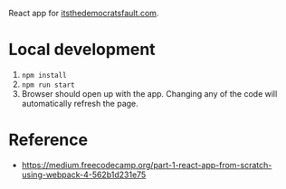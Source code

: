 React app for [itsthedemocratsfault.com](itsthedemocratsfault.com).

# Local development

1. `npm install`
2. `npm run start`
3. Browser should open up with the app. Changing any of the code will automatically refresh the page.

# Reference

* https://medium.freecodecamp.org/part-1-react-app-from-scratch-using-webpack-4-562b1d231e75